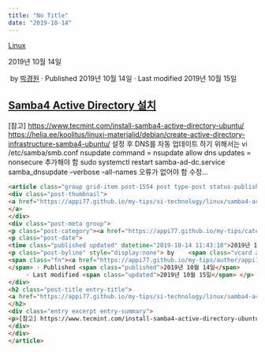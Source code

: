 ```yaml
---
title: "No Title"
date: "2019-10-14"
---
```


[Linux](https://appi77.github.io/my-tips/category/si-technology/linux/)

2019년 10월 14일

 by 
[박경원](https://appi77.github.io/my-tips/author/appi77/ "박경원이(가) 작성한 글")
 · Published 2019년 10월 14일
· Last modified 2019년 10월 15일

[Samba4 Active Directory 설치](https://appi77.github.io/my-tips/si-technology/linux/samba4-active-directory-%ec%84%a4%ec%b9%98/ "Permalink to Samba4 Active Directory 설치")
------------------------------------------------------------------------------------------------------------------------------------------------------------------------

[참고] https://www.tecmint.com/install-samba4-active-directory-ubuntu/ https://helia.ee/koolitus/linuxi-materjalid/debian/create-active-directory-infrastructure-samba4-ubuntu/ 설정 후 DNS를 자동 업데이트 하기 위해서는 vi /etc/samba/smb.conf nsupdate command = nsupdate allow dns updates = nonsecure 추가해야 함 sudo systemctl restart samba-ad-dc.service samba\_dnsupdate –verbose –all-names 오류가 없어야 함 수정...

```html
<article class="group grid-item post-1554 post type-post status-publish format-standard hentry category-linux" id="post-1554"><div class="post-inner post-hover">
<div class="post-thumbnail">
<a href="https://appi77.github.io/my-tips/si-technology/linux/samba4-active-directory-%ec%84%a4%ec%b9%98/">
</a>
</div>
<div class="post-meta group">
<p class="post-category"><a href="https://appi77.github.io/my-tips/category/si-technology/linux/" rel="category tag">Linux</a></p>
<p class="post-date">
<time class="published updated" datetime="2019-10-14 11:43:18">2019년 10월 14일</time></p>
<p class="post-byline" style="display:none"> by    <span class="vcard author">
<span class="fn"><a href="https://appi77.github.io/my-tips/author/appi77/" rel="author" title="박경원이(가) 작성한 글">박경원</a></span>
</span> · Published <span class="published">2019년 10월 14일</span>
     · Last modified <span class="updated">2019년 10월 15일</span> </p>
</div>
<h2 class="post-title entry-title">
<a href="https://appi77.github.io/my-tips/si-technology/linux/samba4-active-directory-%ec%84%a4%ec%b9%98/" rel="bookmark" title="Permalink to Samba4 Active Directory 설치">Samba4 Active Directory 설치</a>
</h2>
<div class="entry excerpt entry-summary">
<p>[참고] https://www.tecmint.com/install-samba4-active-directory-ubuntu/ https://helia.ee/koolitus/linuxi-materjalid/debian/create-active-directory-infrastructure-samba4-ubuntu/ 설정 후 DNS를 자동 업데이트 하기 위해서는 vi /etc/samba/smb.conf nsupdate command = nsupdate allow dns updates = nonsecure 추가해야 함 sudo systemctl restart samba-ad-dc.service samba_dnsupdate –verbose –all-names 오류가 없어야 함 수정...</p>
</div>
</div>
</article>
```
